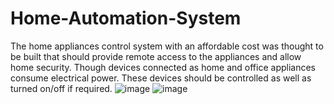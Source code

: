 # Home-Automation-System
The home appliances control system with an affordable cost was thought to be built that should provide remote access to the appliances and allow home security. Though devices connected as home and office appliances consume electrical power. These devices should be controlled as well as turned on/off if required.
![image](https://github.com/poojamaurya3477/Home-Automation-System/assets/119335176/1be0b360-6c0a-4b7b-a02a-1b2fa0692c30)
![image](https://github.com/poojamaurya3477/Home-Automation-System/assets/119335176/fb17fd48-23fe-4a9b-932b-655d5178e64a)

